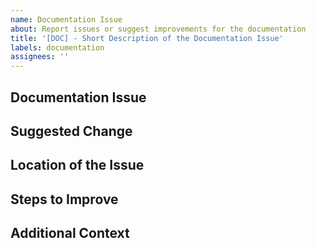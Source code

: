 ```yaml
---
name: Documentation Issue
about: Report issues or suggest improvements for the documentation
title: '[DOC] - Short Description of the Documentation Issue'
labels: documentation
assignees: ''
---
```


## Documentation Issue
<!-- Describe the issue or improvement you have found in the documentation. -->

## Suggested Change
<!-- Describe the change you propose for the documentation. -->

## Location of the Issue
<!-- Provide the URL or filename where the issue was found (if applicable). -->

## Steps to Improve
<!-- If you have suggestions on how the documentation could be improved, please provide them. -->

## Additional Context
<!-- Add any other context or resources relevant to the documentation issue. -->
